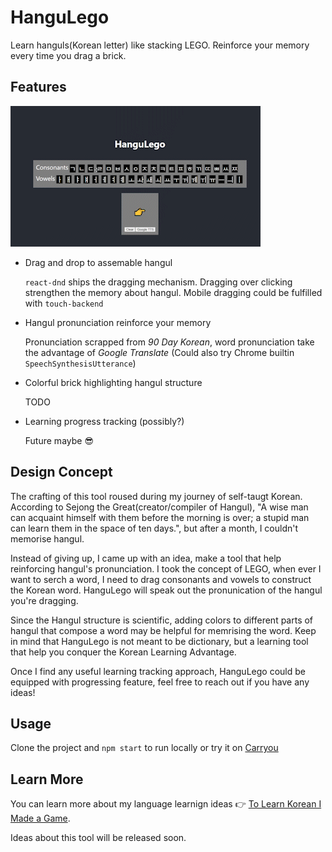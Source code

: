 # HanguLego

Learn hanguls(Korean letter) like stacking LEGO. Reinforce your memory every time you drag a brick.

## Features

![](./demo.gif)

* Drag and drop to assemable hangul

    `react-dnd` ships the dragging mechanism. 
    Dragging over clicking strengthen the memory about hangul. Mobile dragging could be fulfilled with `touch-backend`

* Hangul pronunciation reinforce your memory

    Pronunciation scrapped from _90 Day Korean_, word pronunciation take the advantage of _Google Translate_ (Could also try Chrome builtin `SpeechSynthesisUtterance`)

* Colorful brick highlighting hangul structure
    
    TODO

* Learning progress tracking (possibly?)

    Future maybe 😎

## Design Concept
The crafting of this tool roused during my journey of self-taugt Korean. 
According to Sejong the Great(creator/compiler of Hangul), "A wise man can acquaint himself with them before the morning is over; a stupid man can learn them in the space of ten days.", but after a month, I  couldn't memorise hangul. 

Instead of giving up, I came up with an idea, make a tool that help reinforcing hangul's pronunciation.
I took the concept of LEGO, when ever I want to serch a word, I need to drag consonants and vowels to construct the Korean word. HanguLego will speak out the pronunication of the hangul you're dragging.

Since the Hangul structure is scientific, adding colors to different parts of hangul that compose a word may be helpful for memrising the word.
Keep in mind that HanguLego is not meant to be dictionary, but a learning tool that help you conquer the Korean Learning Advantage.

Once I find any useful learning tracking approach, HanguLego could be equipped with progressing feature, feel free to reach out if you have any ideas!

## Usage
Clone the project and `npm start` to run locally or try it on [Carryou](https://www.carryou.dev/HanguLego)

## Learn More

You can learn more about my language learnign ideas 👉 [To Learn Korean I Made a Game](https://www.youtube.com/watch?v=7syJnOKJQAQ).

Ideas about this tool will be released soon.
